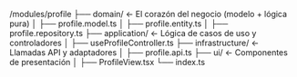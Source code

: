 /modules/profile
  ├── domain/               <- El corazón del negocio (modelo + lógica pura)
  │   ├── profile.model.ts
  │   ├── profile.entity.ts
  │   ├── profile.repository.ts
  ├── application/          <- Lógica de casos de uso y controladores
  │   ├── useProfileController.ts
  ├── infrastructure/       <- Llamadas API y adaptadores
  │   ├── profile.api.ts
  ├── ui/                   <- Componentes de presentación
  │   ├── ProfileView.tsx
  └── index.ts

